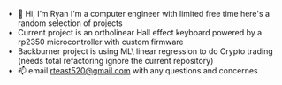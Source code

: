 - 👋 Hi, I’m Ryan I'm a computer engineer with limited free time here's a random selection of projects
- Current project is an ortholinear Hall effect keyboard powered by a rp2350 microcontroller with custom firmware
- Backburner project is using ML\ linear regression to do Crypto trading (needs total refactoring ignore the current repository)
- 📫 email rteast520@gmail.com with any questions and concernes

<!---
rteast520/rteast520 is a ✨ special ✨ repository because its `README.md` (this file) appears on your GitHub profile.
You can click the Preview link to take a look at your changes.
--->
